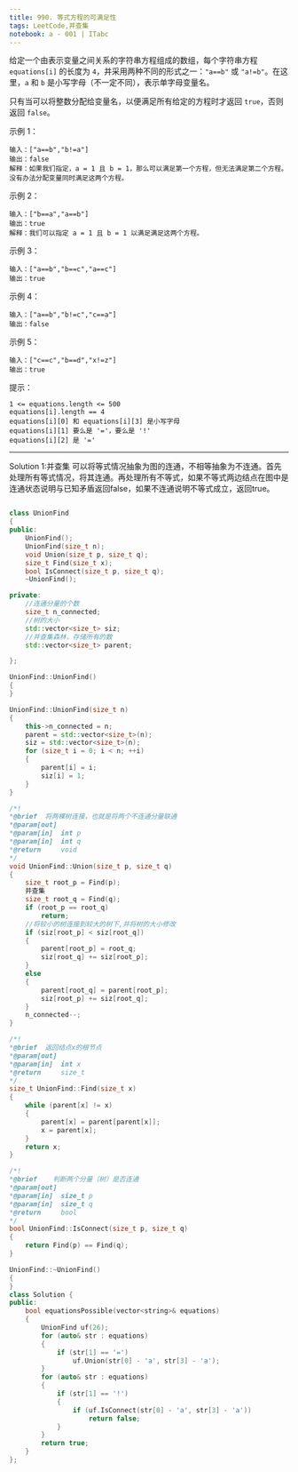 ```yaml
---
title: 990. 等式方程的可满足性
tags: LeetCode,并查集
notebook: a - 001 | ITabc
---
```

给定一个由表示变量之间关系的字符串方程组成的数组，每个字符串方程 `equations[i]` 的长度为 `4`，并采用两种不同的形式之一：`"a==b"` 或 `"a!=b"`。在这里，`a` 和 `b` 是小写字母（不一定不同），表示单字母变量名。

只有当可以将整数分配给变量名，以便满足所有给定的方程时才返回 `true`，否则返回 `false`。 

示例 1：
```
输入：["a==b","b!=a"]
输出：false
解释：如果我们指定，a = 1 且 b = 1，那么可以满足第一个方程，但无法满足第二个方程。没有办法分配变量同时满足这两个方程。
```
示例 2：
```
输入：["b==a","a==b"]
输出：true
解释：我们可以指定 a = 1 且 b = 1 以满足满足这两个方程。
```
示例 3：
```
输入：["a==b","b==c","a==c"]
输出：true
```
示例 4：
```
输入：["a==b","b!=c","c==a"]
输出：false
```
示例 5：
```
输入：["c==c","b==d","x!=z"]
输出：true
```

提示：
```
1 <= equations.length <= 500
equations[i].length == 4
equations[i][0] 和 equations[i][3] 是小写字母
equations[i][1] 要么是 '='，要么是 '!'
equations[i][2] 是 '='
```

---
Solution 1:并查集
可以将等式情况抽象为图的连通，不相等抽象为不连通。首先处理所有等式情况，将其连通。再处理所有不等式，如果不等式两边结点在图中是连通状态说明与已知矛盾返回false，如果不连通说明不等式成立，返回true。
```cpp

class UnionFind
{
public:
	UnionFind();
	UnionFind(size_t n);
	void Union(size_t p, size_t q);
	size_t Find(size_t x);
	bool IsConnect(size_t p, size_t q);
	~UnionFind();

private:
	//连通分量的个数
	size_t n_connected;
	//树的大小
	std::vector<size_t> siz;
	//并查集森林，存储所有的数
	std::vector<size_t> parent;

};

UnionFind::UnionFind()
{
}

UnionFind::UnionFind(size_t n)
{
	this->n_connected = n;
	parent = std::vector<size_t>(n);
    siz = std::vector<size_t>(n);
	for (size_t i = 0; i < n; ++i)
	{
		parent[i] = i;
		siz[i] = 1;
	}
}

/*!
*@brief  将两棵树连接，也就是将两个不连通分量联通
*@param[out]
*@param[in]  int p
*@param[in]  int q
*@return     void
*/
void UnionFind::Union(size_t p, size_t q)
{
	size_t root_p = Find(p);
    并查集
	size_t root_q = Find(q);
	if (root_p == root_q)
		return;
	//将较小的树连接到较大的树下,并将树的大小修改
	if (siz[root_p] < siz[root_q])
	{
		parent[root_p] = root_q;
		siz[root_q] += siz[root_p];
	}
	else
	{
		parent[root_q] = parent[root_p];
		siz[root_p] += siz[root_q];
	}
    n_connected--;
}

/*!
*@brief  返回结点x的根节点
*@param[out]
*@param[in]  int x
*@return     size_t
*/
size_t UnionFind::Find(size_t x)
{
	while (parent[x] != x)
	{
		parent[x] = parent[parent[x]];
		x = parent[x];
	}
	return x;
}

/*!
*@brief    判断两个分量（树）是否连通
*@param[out]
*@param[in]  size_t p
*@param[in]  size_t q
*@return     bool
*/
bool UnionFind::IsConnect(size_t p, size_t q)
{
	return Find(p) == Find(q);
}

UnionFind::~UnionFind()
{
}
class Solution {
public:
	bool equationsPossible(vector<string>& equations)
	{
		UnionFind uf(26);
		for (auto& str : equations)
		{
			if (str[1] == '=')
				uf.Union(str[0] - 'a', str[3] - 'a');
		}
		for (auto& str : equations)
		{
			if (str[1] == '!')
			{
				if (uf.IsConnect(str[0] - 'a', str[3] - 'a'))
					return false;
			}
		}
		return true;
	}
};
```